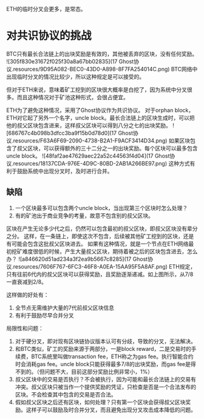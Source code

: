 ETH的临时分叉会更多，是常态。

# 对共识协议的挑战
BTC只有最长合法链上的出块奖励是有效的，其他被丢弃的区块，没有任何奖励。
![305f830e31672f025f30a8a67bb02835](17 Ghost协议.resources/9D95A082-BEC0-43D0-A898-8F7FA254014C.png)
BTC网络中出现临时分叉的情况比较少，所以这种规定是可以接受的。

但对于ETH来说，意味着矿工挖到的区块很大概率是白挖了，因为系统中分叉很多。而且这种情况对于矿池这种形式，会很占便宜。

ETH为了避免这种情况，采用了Ghost协议作为共识协议。
对于orphan block，ETH对它起了另外一个名字，uncle block。最长合法链上的区块生成时，可以把他的叔父区块包含进来，这样叔父区块可以得到八分之七的出块奖励。
![686767c4b098b3dfcc3ba9f15b0d78d0](17 Ghost协议.resources/F63A6F69-2090-4738-B2A1-F9ACF3414D34.png)
如果区块包含了叔父区块，可以获得额外的三十二分之一的出块奖励。每个区块可以最多包含uncle block。
![48faf2ae47629aec22a52c44563f4d04](17 Ghost协议.resources/18137CDA-976E-4D9C-80BD-2AB1A266BE97.png)
这种方式有利于鼓励系统中出现分叉时，及时进行合并。

## 缺陷

1. 一个区块最多可以包含两个uncle block，当出现第三个区块时怎么处理？
2. 有的矿池出于商业竞争的考量，故意不包含别的叔父区块。

区块在产生无论多少代之后，仍然可以包含最初的叔父区块，即叔父区块没有辈分之分。
这样，在一条链上，即使这次不包含，后续被其他矿工挖到的区块，还是有可能会包含这批叔父区块进去。 
如果有这种情况，就是一个节点在ETH网络最初挖矿难度很低的时候，产生大量叔父区块，期待着被之后的区块包含进去，怎么办？
![a846620d51ad234a3f2ea9b5667c8285](17 Ghost协议.resources/7606F767-6FC3-46F8-A0EA-15AA95F5A8AF.png)
ETH规定，只有往前6代内的叔父区块可以获得奖励，且奖励逐渐递减。如上图所示，从7/8一直衰减到2/8。

这样做的好处有：
1. 全节点无需维护大量的7代前叔父区块信息
2. 有利于鼓励尽早合并分叉

局限性和问题：
1. 对于硬分叉，即对现有区块链协议版本认可有分歧，导致的分叉，无法解决。
2. 和BTC类似，矿工的奖励来源于两部分，一是block reward，二是交易时的手续费，BTC系统里叫做transaction fee，ETH称之为gas fee。执行智能合约时会消耗gas fee。uncle block只能获得最多7/8的出块奖励，而gas fee是得不到的。（但问题不大，目前这部分奖励比例非常小，1%）
3. 叔父区块中的交易是否执行？不会被执行，因为可能和最长合法链上的交易有冲突。叔父区块只被当作一个提供奖励的凭证，只检查是否是一个合法发布的区块。不会检查其中包含的交易是否合法。
4. 假如叔父区块之后还有区块，如何处理？只有第一个区块会获得叔父区块奖励。这样子可以鼓励及时合并分叉，而且避免出现分叉攻击成本降低的问题。